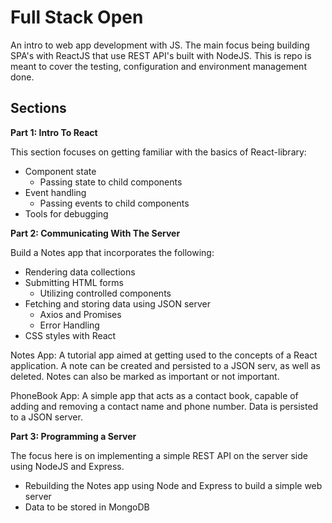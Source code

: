 # Full Stack Open
An intro to web app development with JS. The main focus being building SPA's with ReactJS that use REST API's built with NodeJS. This is repo is meant to cover the testing, configuration and environment management done.

## Sections
**Part 1: Intro To React** 

This section focuses on getting familiar with the basics of React-library:
- Component state
  - Passing state to child components
- Event handling
  - Passing events to child components
- Tools for debugging

**Part 2: Communicating With The Server** 

Build a Notes app that incorporates the following:
- Rendering data collections
- Submitting HTML forms
  - Utilizing controlled components
- Fetching and storing data using JSON server
  - Axios and Promises
  - Error Handling
- CSS styles with React

Notes App:
A tutorial app aimed at getting used to the concepts of a React application. A note can be created and persisted to a JSON serv, as well as deleted. Notes can also be marked as important or not important. 

PhoneBook App: 
A simple app that acts as a contact book, capable of adding and removing a contact name and phone number. Data is persisted to a JSON server.

**Part 3: Programming a Server**

The focus here is on implementing a simple REST API on the server side using NodeJS and Express.
- Rebuilding the Notes app using Node and Express to build a simple web server
- Data to be stored in MongoDB
